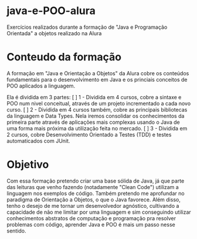 # java-e-POO-alura
Exercícios realizados durante a formação de "Java e Programação Orientada" a objetos realizado na Alura


# Conteudo da formação
A formação em "Java e Orientação a Objetos" da Alura cobre os conteúdos fundamentais para o desenvolvimento em Java e os princiais conceitos de POO
aplicados a linguagem.

Ela é dividida em 3 partes:
  [ ] 1 - Dividida em 4 cursos, cobre a sintaxe e POO num nivel conceitual, através de um projeto incrementado a cada novo curso. 
  [ ] 2 - Dividida em 4 cursos também, cobre as principais bibliotecas da linguagem e Data Types. Nela iremos consolidar os conhecimentos da
 primeira parte através de aplicações mais complexas usando o Java de uma forma mais próxima da utilização feita no mercado.
  [ ] 3 - Dividida em 2 cursos, cobre Desenvolvimento Orientado a Testes (TDD) e testes automaticados com JUnit.


# Objetivo
Com essa formação pretendo criar uma base sólida de Java, já que parte das leituras que venho fazendo (notadamente "Clean Code") utilizam a linguagem
nos exemplos de código. Também pretendo me aprofundar no paradigma de Orientação a Objetos, o que o Java favorece. Além disso, tenho o desejo de me tornar
um desenvolvedor agnóstico, cultivando a capacidade de não me limitar por uma linguagem e sim conseguindo utilizar conhecimentos abstratos de computação e
programação pra resolver problemas com código, aprender Java e POO é mais um passo nesse sentido.
